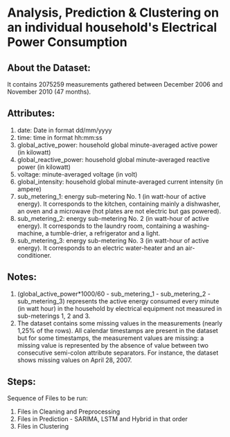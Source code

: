 # Analysis, Prediction & Clustering on an individual household's Electrical Power Consumption

## About the Dataset:
It contains 2075259 measurements gathered between December 2006 and November 2010 (47 months). 

## Attributes: 
1. date: Date in format dd/mm/yyyy
2. time: time in format hh:mm:ss
3. global_active_power: household global minute-averaged active power (in kilowatt)
4. global_reactive_power: household global minute-averaged reactive power (in kilowatt)
5. voltage: minute-averaged voltage (in volt)
6. global_intensity: household global minute-averaged current intensity (in ampere)
7. sub_metering_1: energy sub-metering No. 1 (in watt-hour of active energy). It corresponds to the kitchen, containing mainly a dishwasher, an oven and a microwave (hot plates are not electric but gas powered).
8. sub_metering_2: energy sub-metering No. 2 (in watt-hour of active energy). It corresponds to the laundry room, containing a washing-machine, a tumble-drier, a refrigerator and a light.
9. sub_metering_3: energy sub-metering No. 3 (in watt-hour of active energy). It corresponds to an electric water-heater and an air-conditioner.

## Notes:
1. (global_active_power*1000/60 - sub_metering_1 - sub_metering_2 - sub_metering_3) represents the active energy consumed every minute (in watt hour) in the household by electrical equipment not measured in sub-meterings 1, 2 and 3.
2. The dataset contains some missing values in the measurements (nearly 1,25% of the rows). All calendar timestamps are present in the dataset but for some timestamps, the measurement values are missing: a missing value is represented by the absence of value between two consecutive semi-colon attribute separators. For instance, the dataset shows missing values on April 28, 2007.

## Steps:
Sequence of Files to be run:
1. Files in Cleaning and Preprocessing
2. Files in Prediction - SARIMA, LSTM and Hybrid in that order
3. Files in Clustering
